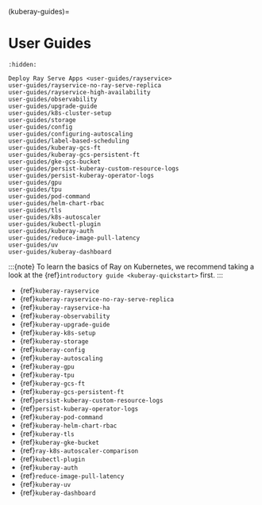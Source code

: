 (kuberay-guides)=

# User Guides

```{toctree}
:hidden:

Deploy Ray Serve Apps <user-guides/rayservice>
user-guides/rayservice-no-ray-serve-replica
user-guides/rayservice-high-availability
user-guides/observability
user-guides/upgrade-guide
user-guides/k8s-cluster-setup
user-guides/storage
user-guides/config
user-guides/configuring-autoscaling
user-guides/label-based-scheduling
user-guides/kuberay-gcs-ft
user-guides/kuberay-gcs-persistent-ft
user-guides/gke-gcs-bucket
user-guides/persist-kuberay-custom-resource-logs
user-guides/persist-kuberay-operator-logs
user-guides/gpu
user-guides/tpu
user-guides/pod-command
user-guides/helm-chart-rbac
user-guides/tls
user-guides/k8s-autoscaler
user-guides/kubectl-plugin
user-guides/kuberay-auth
user-guides/reduce-image-pull-latency
user-guides/uv
user-guides/kuberay-dashboard
```


:::{note}
To learn the basics of Ray on Kubernetes, we recommend taking a look
at the {ref}`introductory guide <kuberay-quickstart>` first.
:::

* {ref}`kuberay-rayservice`
* {ref}`kuberay-rayservice-no-ray-serve-replica`
* {ref}`kuberay-rayservice-ha`
* {ref}`kuberay-observability`
* {ref}`kuberay-upgrade-guide`
* {ref}`kuberay-k8s-setup`
* {ref}`kuberay-storage`
* {ref}`kuberay-config`
* {ref}`kuberay-autoscaling`
* {ref}`kuberay-gpu`
* {ref}`kuberay-tpu`
* {ref}`kuberay-gcs-ft`
* {ref}`kuberay-gcs-persistent-ft`
* {ref}`persist-kuberay-custom-resource-logs`
* {ref}`persist-kuberay-operator-logs`
* {ref}`kuberay-pod-command`
* {ref}`kuberay-helm-chart-rbac`
* {ref}`kuberay-tls`
* {ref}`kuberay-gke-bucket`
* {ref}`ray-k8s-autoscaler-comparison`
* {ref}`kubectl-plugin`
* {ref}`kuberay-auth`
* {ref}`reduce-image-pull-latency`
* {ref}`kuberay-uv`
* {ref}`kuberay-dashboard`

